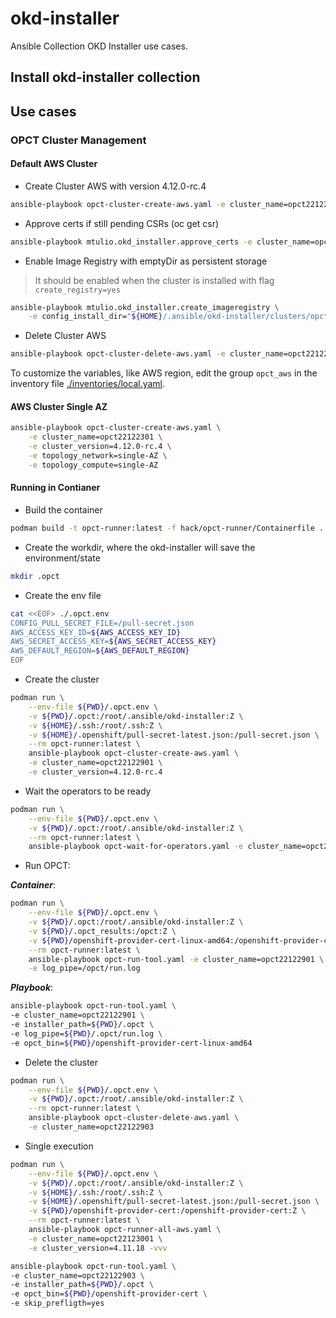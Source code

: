 # okd-installer

Ansible Collection OKD Installer use cases.

## Install okd-installer collection


## Use cases

### OPCT Cluster Management

#### Default AWS Cluster

- Create Cluster AWS with version 4.12.0-rc.4

```bash
ansible-playbook opct-cluster-create-aws.yaml -e cluster_name=opct22122301 -e cluster_version=4.12.0-rc.4
```

- Approve certs if still pending CSRs (oc get csr)

```bash
ansible-playbook mtulio.okd_installer.approve_certs -e cluster_name=opct22122304
```

- Enable Image Registry with emptyDir as persistent storage

> It should be enabled when the cluster is installed with flag `create_registry=yes` 

```bash
ansible-playbook mtulio.okd_installer.create_imageregistry \
    -e config_install_dir="${HOME}/.ansible/okd-installer/clusters/opct22122304"
```

- Delete Cluster AWS

```bash
ansible-playbook opct-cluster-delete-aws.yaml -e cluster_name=opct22122301
```

To customize the variables, like AWS region, edit the group `opct_aws` in the inventory file [./inventories/local.yaml](./inventories/local.yaml).

#### AWS Cluster Single AZ


```bash
ansible-playbook opct-cluster-create-aws.yaml \
    -e cluster_name=opct22122301 \
    -e cluster_version=4.12.0-rc.4 \
    -e topology_network=single-AZ \
    -e topology_compute=single-AZ
```

#### Running in Contianer

- Build the container

```bash
podman build -t opct-runner:latest -f hack/opct-runner/Containerfile .
```

- Create the workdir, where the okd-installer will save the environment/state

```bash
mkdir .opct
```

- Create the env file

```bash
cat <<EOF> ./.opct.env
CONFIG_PULL_SECRET_FILE=/pull-secret.json
AWS_ACCESS_KEY_ID=${AWS_ACCESS_KEY_ID}
AWS_SECRET_ACCESS_KEY=${AWS_SECRET_ACCESS_KEY}
AWS_DEFAULT_REGION=${AWS_DEFAULT_REGION}
EOF
```

- Create the cluster

```bash
podman run \
    --env-file ${PWD}/.opct.env \
    -v ${PWD}/.opct:/root/.ansible/okd-installer:Z \
    -v ${HOME}/.ssh:/root/.ssh:Z \
    -v ${HOME}/.openshift/pull-secret-latest.json:/pull-secret.json \
    --rm opct-runner:latest \
    ansible-playbook opct-cluster-create-aws.yaml \
    -e cluster_name=opct22122901 \
    -e cluster_version=4.12.0-rc.4
```

- Wait the operators to be ready

```bash
podman run \
    --env-file ${PWD}/.opct.env \
    -v ${PWD}/.opct:/root/.ansible/okd-installer:Z \
    --rm opct-runner:latest \
    ansible-playbook opct-wait-for-operators.yaml -e cluster_name=opct22122901
```

- Run OPCT:

***Container***:
```bash
podman run \
    --env-file ${PWD}/.opct.env \
    -v ${PWD}/.opct:/root/.ansible/okd-installer:Z \
    -v ${PWD}/.opct_results:/opct:Z \
    -v ${PWD}/openshift-provider-cert-linux-amd64:/openshift-provider-cert:Z \
    --rm opct-runner:latest \
    ansible-playbook opct-run-tool.yaml -e cluster_name=opct22122901 \
    -e log_pipe=/opct/run.log
```

***Playbook***:
```bash
ansible-playbook opct-run-tool.yaml \
-e cluster_name=opct22122901 \
-e installer_path=${PWD}/.opct \
-e log_pipe=${PWD}/.opct/run.log \
-e opct_bin=${PWD}/openshift-provider-cert-linux-amd64
```

- Delete the cluster

```bash
podman run \
    --env-file ${PWD}/.opct.env \
    -v ${PWD}/.opct:/root/.ansible/okd-installer:Z \
    --rm opct-runner:latest \
    ansible-playbook opct-cluster-delete-aws.yaml \
    -e cluster_name=opct22122903
```


- Single execution

```bash
podman run \
    --env-file ${PWD}/.opct.env \
    -v ${PWD}/.opct:/root/.ansible/okd-installer:Z \
    -v ${HOME}/.ssh:/root/.ssh:Z \
    -v ${HOME}/.openshift/pull-secret-latest.json:/pull-secret.json \
    -v ${PWD}/openshift-provider-cert:/openshift-provider-cert:Z \
    --rm opct-runner:latest \
    ansible-playbook opct-runner-all-aws.yaml \
    -e cluster_name=opct22123001 \
    -e cluster_version=4.11.18 -vvv
```

```bash
ansible-playbook opct-run-tool.yaml \
-e cluster_name=opct22122903 \
-e installer_path=${PWD}/.opct \
-e opct_bin=${PWD}/openshift-provider-cert \
-e skip_prefligth=yes
```
